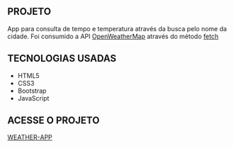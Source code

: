 ## PROJETO

App para consulta de tempo e temperatura através da busca pelo nome da cidade.
Foi consumido a API [OpenWeatherMap](https://openweathermap.org/) através do método [fetch](https://developer.mozilla.org/pt-BR/docs/Web/API/Fetch_API)

## TECNOLOGIAS USADAS

- HTML5
- CSS3
- Bootstrap
- JavaScript

## ACESSE O PROJETO

[WEATHER-APP](https://flavio-sipoli.github.io/weather-app/)
